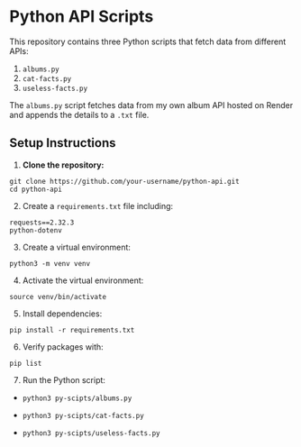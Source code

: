 # Python API Scripts

This repository contains three Python scripts that fetch data from different APIs:

1. `albums.py`
2. `cat-facts.py`
3. `useless-facts.py`

The `albums.py` script fetches data from my own album API hosted on Render and appends the details to a `.txt` file.

## Setup Instructions

1. **Clone the repository:**

```
git clone https://github.com/your-username/python-api.git
cd python-api
```

2. Create a `requirements.txt` file including:

```
requests==2.32.3
python-dotenv
```

3. Create a virtual environment:

```
python3 -m venv venv
```

4. Activate the virtual environment:

```
source venv/bin/activate
```

5. Install dependencies:

```
pip install -r requirements.txt

```

6. Verify packages with:

```
pip list

```

7. Run the Python script:

- `python3 py-scipts/albums.py`

- `python3 py-scipts/cat-facts.py`

- `python3 py-scipts/useless-facts.py`
